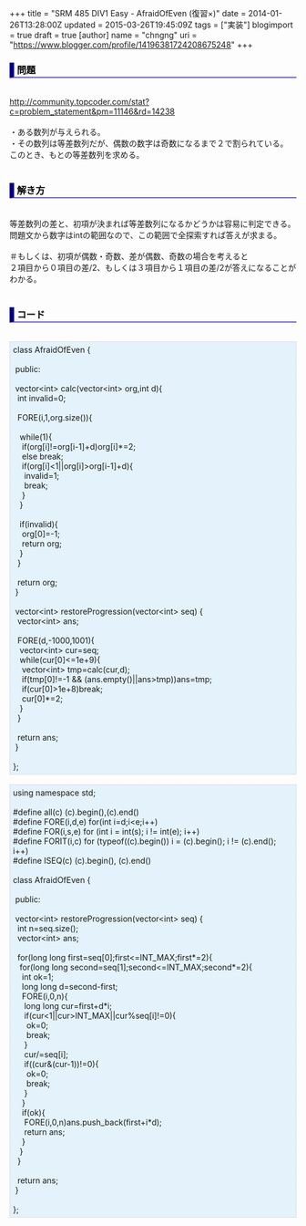 +++
title = "SRM 485 DIV1 Easy - AfraidOfEven (復習×)"
date = 2014-01-26T13:28:00Z
updated = 2015-03-26T19:45:09Z
tags = ["実装"]
blogimport = true
draft = true
[author]
	name = "chngng"
	uri = "https://www.blogger.com/profile/14196381724208675248"
+++

<div dir="ltr" style="text-align: left;" trbidi="on"><h3 style="border-bottom: 2px solid slateblue; border-left: 8px solid navy; color: black; padding: 0px 0px 1px 5px;">問題 </h3><br /><a href="http://community.topcoder.com/stat?c=problem_statement&amp;pm=11146&amp;rd=14238" target="_blank">http://community.topcoder.com/stat?c=problem_statement&amp;pm=11146&amp;rd=14238</a><br /><br />・ある数列が与えられる。<br />・その数列は等差数列だが、偶数の数字は奇数になるまで２で割られている。<br />このとき、もとの等差数列を求める。<br /><br /><h3 style="border-bottom: 2px solid slateblue; border-left: 8px solid navy; color: black; padding: 0px 0px 1px 5px;">解き方 </h3><br />等差数列の差と、初項が決まれば等差数列になるかどうかは容易に判定できる。<br />問題文から数字はintの範囲なので、この範囲で全探索すれば答えが求まる。<br /><br />＃もしくは、初項が偶数・奇数、差が偶数、奇数の場合を考えると<br />２項目から０項目の差/2、もしくは３項目から１項目の差/2が答えになることがわかる。<br /><br /><h3 style="border-bottom: 2px solid slateblue; border-left: 8px solid navy; color: black; padding: 0px 0px 1px 5px;">コード </h3><br /><div style="background-color: #e3f2fb; border: 1px dotted #CCCCCC; padding: 5px;">class AfraidOfEven {<br /><br /><span class="Apple-tab-span" style="white-space: pre;"> </span>public:<br /><br /><span class="Apple-tab-span" style="white-space: pre;"> </span>vector&lt;int&gt; calc(vector&lt;int&gt; org,int d){<br /><span class="Apple-tab-span" style="white-space: pre;">  </span>int invalid=0;<br /><br /><span class="Apple-tab-span" style="white-space: pre;">  </span>FORE(i,1,org.size()){<br /><br /><span class="Apple-tab-span" style="white-space: pre;">   </span>while(1){<br /><span class="Apple-tab-span" style="white-space: pre;">    </span>if(org[i]!=org[i-1]+d)org[i]*=2;<br /><span class="Apple-tab-span" style="white-space: pre;">    </span>else break;<br /><span class="Apple-tab-span" style="white-space: pre;">    </span>if(org[i]&lt;1||org[i]&gt;org[i-1]+d){<br /><span class="Apple-tab-span" style="white-space: pre;">     </span>invalid=1;<br /><span class="Apple-tab-span" style="white-space: pre;">     </span>break;<br /><span class="Apple-tab-span" style="white-space: pre;">    </span>}<br /><span class="Apple-tab-span" style="white-space: pre;">   </span>}<br /><br /><span class="Apple-tab-span" style="white-space: pre;">   </span>if(invalid){<br /><span class="Apple-tab-span" style="white-space: pre;">    </span>org[0]=-1;<br /><span class="Apple-tab-span" style="white-space: pre;">    </span>return org;<br /><span class="Apple-tab-span" style="white-space: pre;">   </span>}<br /><span class="Apple-tab-span" style="white-space: pre;">  </span>}<br /><br /><span class="Apple-tab-span" style="white-space: pre;">  </span>return org;<br /><span class="Apple-tab-span" style="white-space: pre;"> </span>}<br /><br /><span class="Apple-tab-span" style="white-space: pre;"> </span>vector&lt;int&gt; restoreProgression(vector&lt;int&gt; seq) {<br /><span class="Apple-tab-span" style="white-space: pre;">  </span>vector&lt;int&gt; ans;<br /><br /><span class="Apple-tab-span" style="white-space: pre;">  </span>FORE(d,-1000,1001){<br /><span class="Apple-tab-span" style="white-space: pre;">   </span>vector&lt;int&gt; cur=seq;<br /><span class="Apple-tab-span" style="white-space: pre;">   </span>while(cur[0]&lt;=1e+9){<br /><span class="Apple-tab-span" style="white-space: pre;">    </span>vector&lt;int&gt; tmp=calc(cur,d);<br /><span class="Apple-tab-span" style="white-space: pre;">    </span>if(tmp[0]!=-1 &amp;&amp; (ans.empty()||ans&gt;tmp))ans=tmp;<br /><span class="Apple-tab-span" style="white-space: pre;">    </span>if(cur[0]&gt;1e+8)break;<br /><span class="Apple-tab-span" style="white-space: pre;">    </span>cur[0]*=2;<br /><span class="Apple-tab-span" style="white-space: pre;">   </span>}<br /><span class="Apple-tab-span" style="white-space: pre;">  </span>}<br /><br /><span class="Apple-tab-span" style="white-space: pre;">  </span>return ans;<br /><span class="Apple-tab-span" style="white-space: pre;"> </span>}<br /><br />};</div><br /><div style="background-color: #e3f2fb; border: 1px dotted #CCCCCC; padding: 5px;">using namespace std;<br /><br />#define all(c) (c).begin(),(c).end()<br />#define FORE(i,d,e) for(int i=d;i&lt;e;i++)<br />#define FOR(i,s,e) for (int i = int(s); i != int(e); i++)<br />#define FORIT(i,c) for (typeof((c).begin()) i = (c).begin(); i != (c).end(); i++)<br />#define ISEQ(c) (c).begin(), (c).end()<br /><br />class AfraidOfEven {<br /><br /><span class="Apple-tab-span" style="white-space: pre;"> </span>public:<br /><br /><span class="Apple-tab-span" style="white-space: pre;"> </span>vector&lt;int&gt; restoreProgression(vector&lt;int&gt; seq) {<br /><span class="Apple-tab-span" style="white-space: pre;">  </span>int n=seq.size();<br /><span class="Apple-tab-span" style="white-space: pre;">  </span>vector&lt;int&gt; ans;<br /><br /><span class="Apple-tab-span" style="white-space: pre;">  </span>for(long long first=seq[0];first&lt;=INT_MAX;first*=2){<br /><span class="Apple-tab-span" style="white-space: pre;">   </span>for(long long second=seq[1];second&lt;=INT_MAX;second*=2){<br /><span class="Apple-tab-span" style="white-space: pre;">    </span>int ok=1;<br /><span class="Apple-tab-span" style="white-space: pre;">    </span>long long d=second-first;<br /><span class="Apple-tab-span" style="white-space: pre;">    </span>FORE(i,0,n){<br /><span class="Apple-tab-span" style="white-space: pre;">     </span>long long cur=first+d*i;<br /><span class="Apple-tab-span" style="white-space: pre;">     </span>if(cur&lt;1||cur&gt;INT_MAX||cur%seq[i]!=0){<br /><span class="Apple-tab-span" style="white-space: pre;">      </span>ok=0;<br /><span class="Apple-tab-span" style="white-space: pre;">      </span>break;<br /><span class="Apple-tab-span" style="white-space: pre;">     </span>}<br /><span class="Apple-tab-span" style="white-space: pre;">     </span>cur/=seq[i];<br /><span class="Apple-tab-span" style="white-space: pre;">     </span>if((cur&amp;(cur-1))!=0){<br /><span class="Apple-tab-span" style="white-space: pre;">      </span>ok=0;<br /><span class="Apple-tab-span" style="white-space: pre;">      </span>break;<br /><span class="Apple-tab-span" style="white-space: pre;">     </span>}<br /><span class="Apple-tab-span" style="white-space: pre;">    </span>}<br /><span class="Apple-tab-span" style="white-space: pre;">    </span>if(ok){<br /><span class="Apple-tab-span" style="white-space: pre;">     </span>FORE(i,0,n)ans.push_back(first+i*d);<br /><span class="Apple-tab-span" style="white-space: pre;">     </span>return ans;<br /><span class="Apple-tab-span" style="white-space: pre;">    </span>}<br /><span class="Apple-tab-span" style="white-space: pre;">   </span>}<br /><span class="Apple-tab-span" style="white-space: pre;">  </span>}<br /><br /><span class="Apple-tab-span" style="white-space: pre;">  </span>return ans;<br /><span class="Apple-tab-span" style="white-space: pre;"> </span>}<br /><br />};</div></div>
